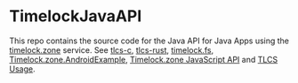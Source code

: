 # TimelockJavaAPI
This repo contains the source code for the Java API for Java Apps using the [timelock.zone](https://www.timelock.zone) service.
See [tlcs-c](https://github.com/aragonzkresearch/tlcs-c/), [tlcs-rust](https://github.com/aragonzkresearch/tlcs-rust/), [timelock.fs](https://github.com/vincenzoiovino/timelock.fs), [Timelock.zone.AndroidExample](https://github.com/vincenzoiovino/Timelock.zone.AndroidExample), [Timelock.zone JavaScript API](https://github.com/vincenzoiovino/TimeLockJavaScriptAPI/tree/main) and [TLCS Usage](https://github.com/aragonzkresearch/tlcs-c/blob/main/examples/howtoencrypt.md).
